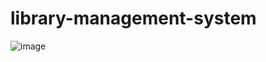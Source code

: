 # library-management-system
![image](https://user-images.githubusercontent.com/116680886/226453305-0021494c-7791-4c53-a477-55a687982d13.png)
